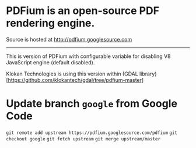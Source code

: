 PDFium is an open-source PDF rendering engine.
====

Source is hosted at http://pdfium.googlesource.com

----

This is version of PDFium with configurable variable for disabling V8 JavaScript engine (default disabled).

Klokan Technologies is using this version within (GDAL library)[https://github.com/klokantech/gdal/tree/pdfium-master]

Update branch `google` from Google Code
====

`git remote add upstream https://pdfium.googlesource.com/pdfium`
`git checkout google`
`git fetch upstream`
`git merge upstream/master`
